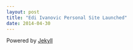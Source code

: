 ```yaml
---
layout: post
title: "Edi Ivanovic Personal Site Launched"
date: 2014-04-30
---
```


Powered by [Jekyll](http://jekyllrb.com)
